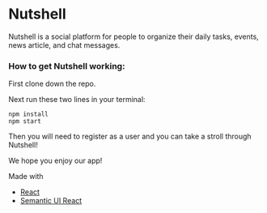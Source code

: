 # Nutshell [](/src/components/nav/acorn.svg)

Nutshell is a social platform for people to organize their daily tasks, events, news article, and chat messages.

### How to get Nutshell working:

First clone down the repo.

Next run these two lines in your terminal:
```
npm install
npm start
```
Then you will need to register as a user and you can take a stroll through Nutshell!

We hope you enjoy our app!

Made with
- [React](https://reactjs.org/)
- [Semantic UI React](https://react.semantic-ui.com/)
